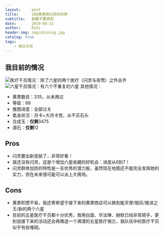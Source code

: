 ```yaml
---
layout:     post
title:      180黄票换闪灵的利弊
subtitle:   我要不要换呢
date:       2019-08-21
author:     Riki
header-img: img/shining.jpg
catalog: true
tags:
    - 明日方舟
---
```


## 我目前的情况

![医疗干员情况：除了六星的两个医疗（闪灵与夜莺）之外全齐](https://s2.ax1x.com/2019/08/22/mat2Px.md.png)
![六星干员情况：有六个不重复的六星](https://s2.ax1x.com/2019/08/22/mat7dA.png)
其他情况：
- 黄票数目：335，从未用过
- 等级：68
- 推图进度：全部过关
- 氪金状况：月卡+大月卡党，从不买石头
- 合成玉：**仅剩**3475
- 源石：**仅剩**12

## Pros

- 闪灵要出新皮肤了，非常好看！
- 我还没有闪灵，这是个增加六星收藏的好机会：进度从6到7！
- 闪灵群体加防的特性是一支优秀的潜力股，虽然现在地图还不能完全发挥她的实力，但在未来很可能可以派上大用场。

## Cons

- 黄票积攒不易，我还寄希望于接下来的黄票商店可以换到能天使/银灰/推进之王/新的两个六星
- 目前的五星医疗干员都十分优秀，我用白面、华法琳、赫默已经非常顺手，更别说接下来的活动还会再赠送一个满潜的五星医疗锡兰，我队伍中的医疗干员似乎有些堆砌。
